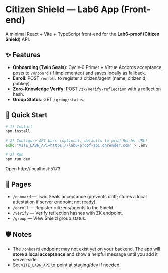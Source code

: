# Citizen Shield — Lab6 App (Front-end)

A minimal React + Vite + TypeScript front-end for the **Lab6-proof (Citizen Shield)** API.

## ✨ Features
- **Onboarding (Twin Seals)**: Cycle‑0 Primer + Virtue Accords acceptance, posts to `/onboard` (if implemented) and saves locally as fallback.
- **Enroll**: POST `/enroll` to register a citizen/agent (name, citizenId, pubkey).
- **Zero‑Knowledge Verify**: POST `/zk/verify-reflection` with a reflection hash.
- **Group Status**: GET `/group/status`.

## 🚀 Quick Start

```bash
# 1) Install
npm install

# 2) Configure API base (optional; defaults to prod Render URL)
echo "VITE_LAB6_API=https://lab6-proof-api.onrender.com" > .env

# 3) Run
npm run dev
```

Open http://localhost:5173

## 🧭 Pages
- `/onboard` — Twin Seals acceptance (prevents drift; stores a local attestation if server endpoint not ready).
- `/enroll` — Register citizens/agents to the Shield.
- `/verify` — Verify reflection hashes with ZK endpoint.
- `/group` — View Shield group status.

## 🛡️ Notes
- The `/onboard` endpoint may not exist yet on your backend. The app will **store a local acceptance** and show a helpful message until you add it server-side.
- Set `VITE_LAB6_API` to point at staging/dev if needed.



